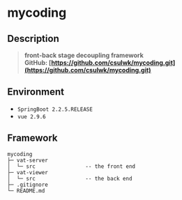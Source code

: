 # mycoding

## Description 
> **front-back stage decoupling framework**  
> **GitHub: [https://github.com/csulwk/mycoding.git](https://github.com/csulwk/mycoding.git)**  

## Environment
* `SpringBoot 2.2.5.RELEASE`  
* `vue 2.9.6`  

## Framework
```
mycoding
├─ vat-server  
│  └─ src                -- the front end
├─ vat-viewer  
│  └─ src                -- the back end
├─ .gitignore
└─ README.md
```

